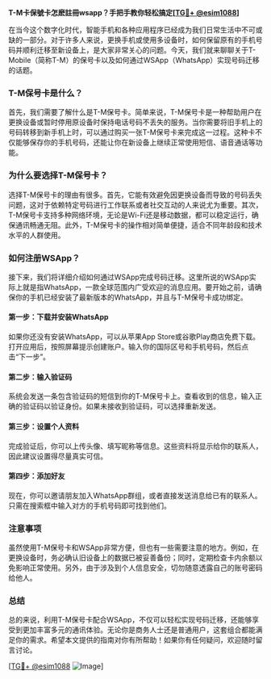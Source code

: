 **T-M卡保號卡怎麽註冊wsapp？手把手教你轻松搞定[[TG💪+ @esim1088](https://t.me/s/esim1088)]**

在当今这个数字化时代，智能手机和各种应用程序已经成为我们日常生活中不可或缺的一部分。对于许多人来说，更换手机或使用多设备时，如何保留原有的手机号码并顺利迁移至新设备上，是大家非常关心的问题。今天，我们就来聊聊关于T-Mobile（简称T-M）的保号卡以及如何通过WSApp（WhatsApp）实现号码迁移的话题。

### T-M保号卡是什么？

首先，我们需要了解什么是T-M保号卡。简单来说，T-M保号卡是一种帮助用户在更换设备或暂时停用原设备时保持电话号码不丢失的服务。当你需要将旧手机上的号码转移到新手机上时，可以通过购买一张T-M保号卡来完成这一过程。这种卡不仅能够保存你的手机号码，还能让你在新设备上继续正常使用短信、语音通话等功能。

### 为什么要选择T-M保号卡？

选择T-M保号卡的理由有很多。首先，它能有效避免因更换设备而导致的号码丢失问题，这对于依赖特定号码进行工作联系或者社交互动的人来说尤为重要。其次，T-M保号卡支持多种网络环境，无论是Wi-Fi还是移动数据，都可以稳定运行，确保通讯畅通无阻。此外，T-M保号卡的操作相对简单便捷，适合不同年龄段和技术水平的人群使用。

### 如何注册WSApp？

接下来，我们将详细介绍如何通过WSApp完成号码迁移。这里所说的WSApp实际上就是指WhatsApp，一款全球范围内广受欢迎的消息应用。要开始之前，请确保你的手机已经安装了最新版本的WhatsApp，并且与T-M保号卡成功绑定。

#### 第一步：下载并安装WhatsApp

如果你还没有安装WhatsApp，可以从苹果App Store或谷歌Play商店免费下载。打开应用后，按照屏幕提示创建账户。输入你的国际区号和手机号码，然后点击“下一步”。

#### 第二步：输入验证码

系统会发送一条包含验证码的短信到你的T-M保号卡上。查看收到的信息，输入正确的验证码以验证身份。如果未接收到验证码，可以选择重新发送。

#### 第三步：设置个人资料

完成验证后，你可以上传头像、填写昵称等信息。这些资料将显示给你的联系人，因此建议设置得尽量真实可信。

#### 第四步：添加好友

现在，你可以邀请朋友加入WhatsApp群组，或者直接发送消息给已有的联系人。只需在搜索框中输入对方的手机号码即可找到他们。

### 注意事项

虽然使用T-M保号卡和WSApp非常方便，但也有一些需要注意的地方。例如，在更换设备时，务必确认旧设备上的数据已被妥善备份；同时，定期检查卡内余额以免影响正常使用。另外，由于涉及到个人信息安全，切勿随意透露自己的账号密码给他人。

### 总结

总的来说，利用T-M保号卡配合WSApp，不仅可以轻松实现号码迁移，还能够享受到更加丰富多元的通讯体验。无论你是商务人士还是普通用户，这套组合都能满足你的需求。希望本文提供的指南对你有所帮助！如果你有任何疑问，欢迎随时留言讨论。

[[TG💪+ @esim1088](https://t.me/s/esim1088) ![Image](https://i.postimg.cc/4NQfJmqS/Snipaste-2025-05-13-00-14-12.png)]
